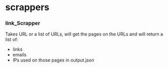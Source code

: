 # scrappers
### link_Scrapper
Takes URL or a list of URLs, will get the pages on the URLs and will return a list of:
- links
- emails
- IPs
used on those pages in output.json
